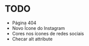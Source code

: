 # TODO

- Página 404
- Novo Ícone do Instagram
- Cores nos ícones de redes sociais
- Checar alt attribute

